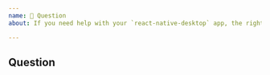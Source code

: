 ```yaml
---
name: 💬 Question
about: If you need help with your `react-native-desktop` app, the right place to go depends on the type of help that you need.

---
```


## Question

